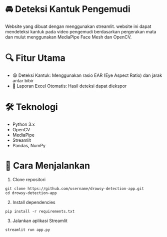 # 🚘 Deteksi Kantuk Pengemudi 
Website yang dibuat dengan menggunakan streamlit. website ini dapat mendeteksi kantuk pada video pengemudi berdasarkan pergerakan mata dan mulut menggunakan MediaPipe Face Mesh dan OpenCV. 

# 🔍 Fitur Utama
- 😪 Deteksi Kantuk: Menggunakan rasio EAR (Eye Aspect Ratio) dan jarak antar bibir
- 📁 Laporan Excel Otomatis: Hasil deteksi dapat diekspor

# 🛠️ Teknologi
- Python 3.x
- OpenCV
- MediaPipe
- Streamlit
- Pandas, NumPy

# 🚀 Cara Menjalankan
1. Clone repositori
```
git clone https://github.com/username/drowsy-detection-app.git
cd drowsy-detection-app
```

2. Install dependencies
```
pip install -r requirements.txt
```

3. Jalankan aplikasi Streamlit
```
streamlit run app.py
```

